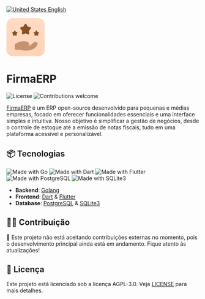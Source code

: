 [![United States](https://raw.githubusercontent.com/stevenrskelton/flag-icon/master/png/16/country-4x3/us.png "United States") English](https://github.com/FirmaERP/.github/blob/main/profile/README_EN.md)

<img width="100" height="100" src="readme/icon.png" alt="FirmaERP project logo">

# FirmaERP

![License](https://img.shields.io/github/license/FirmaERP/.github?color=orange)
![Contributions welcome](https://img.shields.io/badge/contributions-Closed-orange)

[FirmaERP](https://firmaerp.softyes.com.br) é um ERP open-source desenvolvido para pequenas e médias empresas, focado em oferecer funcionalidades essenciais e uma interface simples e intuitiva. Nosso objetivo é simplificar a gestão de negócios, desde o controle de estoque até a emissão de notas fiscais, tudo em uma plataforma acessível e personalizável.

## 📦 Tecnologias

![Made with Go](https://img.shields.io/badge/backend-Golang-orange)
![Made with Dart](https://img.shields.io/badge/frontend-Dart-orange)
![Made with Flutter](https://img.shields.io/badge/frontend-Flutter-orange)
![Made with PostgreSQL](https://img.shields.io/badge/database-Postgres-orange)
![Made with SQLite3](https://img.shields.io/badge/database-SQLite3-orange)

- **Backend**: [Golang](https://go.dev/)
- **Frontend**: [Dart](https://dart.dev/) & [Flutter](https://flutter.dev/)
- **Database**: [PostgreSQL](https://www.postgresql.org/) & [SQLite3](https://www.sqlite.org/)

## 🧑‍💻 Contribuição

🚫 Este projeto não está aceitando contribuições externas no momento, pois o desenvolvimento principal ainda está em andamento. Fique atento às atualizações!

## 📄 Licença

Este projeto está licenciado sob a licença AGPL-3.0. Veja [LICENSE](https://github.com/FirmaERP/.github/blob/main/LICENSE) para mais detalhes.
